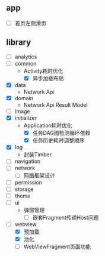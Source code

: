 ## app

- [ ] 首页左侧滑页

## library

- [ ] analytics
- [ ] common
    - Activity耗时优化
        - [x] 异步加载布局
- [x] data
    - Network Api
- [x] domain
    - Network Api Result Model
- [ ] image
- [x] initializer
    - Application耗时优化
        - [x] 任务DAG图检测循环依赖
        - [x] 任务历史耗时调整顺序
- [x] log
    - 封装Timber
- [ ] navigation
- [ ] network
    - [ ] 网络框架设计
- [ ] permission
- [ ] storage
- [ ] theme
- [ ] ui
    - 弹窗管理
        - [ ] 嵌套Fragment传递Host问题
- [ ] webview
    - [x] 预加载
    - [x] 池化
    - [ ] WebViewFragment页面功能
